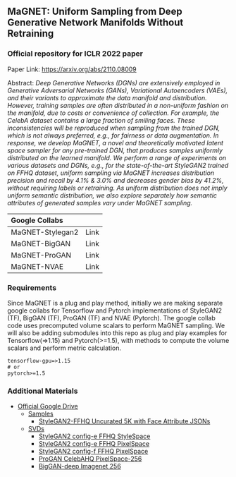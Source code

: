 ## MaGNET: Uniform Sampling from Deep Generative Network Manifolds Without Retraining
### Official repository for ICLR 2022 paper

Paper Link: https://arxiv.org/abs/2110.08009

Abstract: _Deep Generative Networks (DGNs) are extensively employed in Generative Adversarial Networks (GANs), Variational Autoencoders (VAEs), and their variants to approximate the data manifold and distribution. However, training samples are often distributed in a non-uniform fashion on the manifold, due to costs or convenience of collection. For example, the CelebA dataset contains a large fraction of smiling faces. These inconsistencies will be reproduced when sampling from the trained DGN, which is not always preferred, e.g., for fairness or data augmentation. In response, we develop MaGNET, a novel and theoretically motivated latent space sampler for any pre-trained DGN, that produces samples uniformly distributed on the learned manifold. We perform a range of experiments on various datasets and DGNs, e.g., for the state-of-the-art StyleGAN2 trained on FFHQ dataset, uniform sampling via MaGNET increases distribution precision and recall by 4.1% & 3.0% and decreases gender bias by 41.2%, without requiring labels or retraining. As uniform distribution does not imply uniform semantic distribution, we also explore separately how semantic attributes of generated samples vary under MaGNET sampling._

| Google Collabs | &nbsp;
| :---- | :----
| MaGNET-Stylegan2 | Link
| MaGNET-BigGAN | Link
| MaGNET-ProGAN | Link
| MaGNET-NVAE | Link

### Requirements

Since MaGNET is a plug and play method, initially we are making separate google collabs for Tensorflow and Pytorch implementations of StyleGAN2 (TF), BigGAN (TF), ProGAN (TF) and NVAE (Pytorch). The google collab code uses precomputed volume scalars to perform MaGNET sampling. We will also be adding submodules into this repo as plug and play examples for Tensorflow(=>1.15) and Pytorch(>=1.5), with methods to compute the volume scalars and perform metric calculation.

```
tensorflow-gpu=>1.15
# or
pytorch>=1.5
```


### Additional Materials

* [Official Google Drive]()
    * [Samples]()
        * [StyleGAN2-FFHQ Uncurated 5K with Face Attribute JSONs]()
    * [SVDs]()
        * [StyleGAN2 config-e FFHQ StyleSpace]()
        * [StyleGAN2 config-e FFHQ PixelSpace]()
        * [StyleGAN2 config-f FFHQ PixelSpace]()
        * [ProGAN CelebAHQ PixelSpace-256]()
        * [BigGAN-deep Imagenet 256]()



